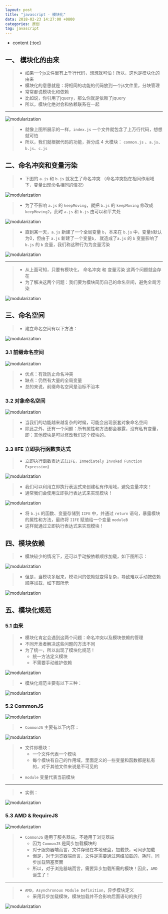 ```yaml
---
layout: post
title: "javascript - 模块化"
data: 2018-02-23 14:27:00 +0800
categories: 原创
tag: javascript
---
```

* content
{:toc}

<!-- more -->

## 一、 模块化的由来    

> * 如果一个js文件里有上千行代码，想想就可怕！所以，这也是模块化的由来
> * 模块化的意思就是：将相同的功能的代码放到一个js文件里，分块管理
> * 常常都说模块化和依赖
> * 比如说，你引用了jquery，那么你就是依赖了jquery
> * 所以，模块化绝对会和依赖联系在一起

---

![modularization](/styles/images/javascript/modularization/m-01.png)

> * 就像上图所展示的一样，`index.js` 一个文件就包含了上万行代码，想想就可怕
> * 所以，我们就根据代码的功能，拆分成 4 大模块： `common.js` 、`a.js`、`b.js`、`c.js`

## 二、命名冲突和变量污染

> * 下图的 `a.js` 和 `b.js` 就发生了命名冲突 （命名冲突指在相同作用域下，变量出现命名相同的情况）

![modularization](/styles/images/javascript/modularization/m-02.png)

> * 为了不影响 `a.js` 的 `keepMoving`，就把 `b.js` 的 `keepMoving` 修改成 `keepMoving2`，此时 `a.js` 和 `b.js` 由可以和平共处

![modularization](/styles/images/javascript/modularization/m-03.png)

> * 直到某一天，`a.js` 新建了一个全局变量 `b`，本来在 `b.js` 中，变量`b`默认为0，但由于 `a.js` 新建了一个变量`b`，
>   就造成了`a.js` 的 `b` 变量影响了 `b.js` 的 `b` 变量，我们称这种行为为变量污染

![modularization](/styles/images/javascript/modularization/m-04.png)

---

> * 从上面可知，只要有模块化， 命名冲突 和 变量污染 这两个问题就会存在
> * 为了解决这两个问题：我们要为模块简历自己的命名空间，避免全局污染

![modularization](/styles/images/javascript/modularization/m-05.png)

## 三、命名空间

> * 建立命名空间有以下方法：

![modularization](/styles/images/javascript/modularization/m-06.png)

### 3.1 前缀命名空间

![modularization](/styles/images/javascript/modularization/m-07.png)

> * 优点：有效防止命名冲突
> * 缺点：仍然有大量的全局变量
> * 总的来说，前缀命名空间是治标不治本

### 3.2 对象命名空间

![modularization](/styles/images/javascript/modularization/m-08.png)

> * 当我们的功能越来越复杂的时候，可能会出现嵌套对象命名空间
> * 除此之外，还有一个问题：所有属性和方法都会暴露，没有私有变量，即：其他模块是可以修改我们这个模块的。

### 3.3 IIFE 立即执行函数表达式

> * 立即执行函数表达式(`IIFE`，`Immediately Invoked Function Expression`)

![modularization](/styles/images/javascript/modularization/m-09.png)

> * 我们可以利用立即执行表达式来创建私有作用域，避免变量冲突！
> * 通常我们会使用立即执行表达式来实现模块！

![modularization](/styles/images/javascript/modularization/m-10.png)

> * 将 `b.js` 的函数、变量存储到 `IIFE` 中，并通过 `return` 语句，暴露模块的属性和方法，最终将 `IIFE` 赋值给一个变量 `moduleB`
> * 这样就通过立即执行表达式来实现模块！

## 四、模块依赖

> * 模块较少的情况下，还可以手动按依赖顺序加载，如下图所示：

![modularization](/styles/images/javascript/modularization/m-11.png)

> * 但是，当模块多起来，模块间的依赖就变得复杂，导致难以手动按依赖顺序加载，如下图所示

![modularization](/styles/images/javascript/modularization/m-12.png)

## 五、模块化规范

### 5.1 由来

> * 模块化肯定会遇到这两个问题：命名冲突以及模块依赖的管理
> * 不同开发者解决这些问题的方法不同
> * 为了统一，所以出现了模块化规范！
>   * 统一方法定义模块
>   * 不需要手动维护依赖

![modularization](/styles/images/javascript/modularization/m-13.png)

> * 模块化规范主要有以下三种：

![modularization](/styles/images/javascript/modularization/m-14.png)

### 5.2 CommonJS

![modularization](/styles/images/javascript/modularization/m-15.png)

> * `CommonJS` 主要有以下内容：

![modularization](/styles/images/javascript/modularization/m-16.png)

> * 文件即模块：
>   * 一个文件代表一个模块
>   * 每个模块有自己的作用域，里面定义的一些变量和函数都是私有的，对于其他文件来说是不可见的

> * `module` 变量代表当前模块

---

> * 实例：

![modularization](/styles/images/javascript/modularization/m-17.png)

### 5.3 AMD & RequireJS

![modularization](/styles/images/javascript/modularization/m-18.png)

> * `CommonJS` 适用于服务器端，不适用于浏览器端
>   * 因为 `CommonJS` 是同步加载模块的
>   * 对于服务器端而言，文件存储在本地硬盘，加载快，可同步加载
>   * 但是，对于浏览器端而言，文件是需要通过网络加载的，耗时，同步加载阻塞页面
>   * 所以，对于浏览器端而言，需要异步加载所需的模块！因此，`AMD` 诞生了！

---

> * `AMD`，`Asynchronous Module Definition`，异步模块定义
>   * 采用异步加载模块，模块加载并不会影响后面语句的执行

![modularization](/styles/images/javascript/modularization/m-19.png)
